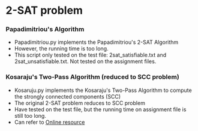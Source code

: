 # 2-SAT problem

### Papadimitriou's Algorithm
* Papadimitriou.py implements the Papadimitriou's 2-SAT Algorithm
* However, the running time is too long.
* This script only tested on the test file: 2sat_satisfiable.txt and 2sat_unsatisfiable.txt. Not tested on the assignment files.


### Kosaraju's Two-Pass Algorithm (reduced to SCC problem)
* Kosaruju.py implements the Kosaraju's Two-Pass Algorithm to compute the strongly connected components (SCC)
* The original 2-SAT problem reduces to SCC problem
* Have tested on the test file, but the running time on assignment file is still too long.
* Can refer to [Online resource][Link]

[Link]: https://github.com/andrewlee224/algorithms-part2/tree/master/week6
